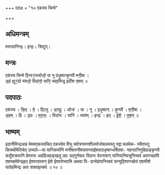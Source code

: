 +++
title = "१० एकस्य चिन्मे"

+++
## अधिमन्त्रम्
मरुत्वानिन्द्रः। इन्द्रः। त्रिष्टुप्।

## मन्त्रः
एक॑स्य चिन्मे वि॒भ्व१॒॑स्त्वोजो॒ या नु द॑धृ॒ष्वान्कृ॒णवै॑ मनी॒षा ।  
अ॒हं ह्यु१॒॑ग्रो म॑रुतो॒ विदा॑नो॒ यानि॒ च्यव॒मिन्द्र॒ इदी॑श एषाम् ॥

## पदपाठः
एक॑स्य । चि॒त् । मे॒ । वि॒ऽभु । अ॒स्तु॒ । ओजः॑ । या । नु । द॒धृ॒ष्वान् । कृ॒णवै॑ । म॒नी॒षा ।  
अ॒हम् । हि । उ॒ग्रः । म॒रु॒तः॒ । विदा॑नः । यानि॑ । च्यव॑म् । इन्द्रः॑ । इत् । ई॒शे॒ । ए॒षा॒म् ॥

## भाष्यम्
इदानीमिन्द्रआह मेममएकस्यचित् एकस्येव विभु सर्वत्रगमनशीलमोजोबलमस्तु यद्वा बलमेक- स्यैवास्तु किमर्थमितिचेत् उच्यते—या यानिकर्माणि मनीषामनीषयामनसईषयादधृष्वान्धर्षितवा- नहन्तानिनुक्षिप्रङ्कृणवै कर्तुंशक्रवानि हेमरुतः अहंहिअहङ्खलु उग्रः उद्गूर्णबलः विदानः वेदनावान् यानियानिवसूनिच्यवं अवगच्छामि एषामहमेवेन्द्रइत् ईश्वरएवसन् ईशे ईश्वरोभवामि अथवा वि- दानोहंयानिच्यवं यान्युद्दिश्यगच्छेयं एषामीशे यतोहमिन्द्रः अतः शक्तइत्यर्थः ॥ १० ॥